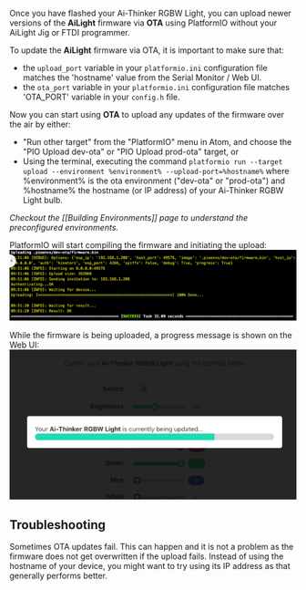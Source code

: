 Once you have flashed your Ai-Thinker RGBW Light, you can upload newer versions of the **AiLight** firmware via **OTA** using PlatformIO without your AiLight Jig or FTDI programmer.

To update the **AiLight** firmware via OTA, it is important to make sure that:
- the `upload_port` variable in your `platformio.ini` configuration file matches the 'hostname' value from the Serial Monitor / Web UI.
- the `ota_port` variable in your `platformio.ini` configuration file matches 'OTA_PORT' variable in your `config.h` file.

Now you can start using **OTA** to upload any updates of the firmware over the air by either:
- "Run other target" from the "PlatformIO" menu in Atom, and choose the "PIO Upload dev-ota" or "PIO Upload prod-ota" target, or
- Using the terminal, executing the command 
  `platformio run --target upload --environment %environment% --upload-port=%hostname%`
  where %environment% is the ota environment ("dev-ota" or "prod-ota") and %hostname% the hostname (or IP address) of your Ai-Thinker RGBW Light bulb.

_Checkout the [[Building Environments]] page to understand the preconfigured environments._

PlatformIO will start compiling the firmware and initiating the upload:
![AiLight - Terminal OTA Progress](images/ailight_ota_terminal.png)

While the firmware is being uploaded, a progress message is shown on the Web UI:
![AiLight - Web UI OTA Progress](images/ailight_progress.gif)

## Troubleshooting
Sometimes OTA updates fail. This can happen and it is not a problem as the firmware does not get overwritten if the upload fails. Instead of using the hostname of your device, you might want to try using its IP address as that generally performs better.